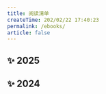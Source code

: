 ```yaml
---
title: 阅读清单
createTime: 202/02/22 17:40:23
permalink: /ebooks/
article: false
---
```


## ✨ 2025

<CardGrid cols="3">
  <ImageCard
    image="https://upyun-oss.mu00.cn/2025/04/21//1745236536860.png"
    title="保重"
    description="讲述那些凡人微光、烟火凡间。工人的女儿、唱歌最好的女科学家、独臂少年与盲人弟弟、神奇的一家人与传奇的忘年交……小蓝书系列七本书自此收官，有些故事还没讲完那就算了吧。世间没有不散的相伴，不必遗憾小蓝书的完结。"
    href="https://book.douban.com/subject/36081728/"
    author="大冰"
    date="2025/04/21"
  />
  <ImageCard
    image="https://upyun-oss.mu00.cn/2025/04/19//1745058755488.jpg"
    title="所有失去的，终将以另一种方式归来"
    description="这世上从来没有白费的努力，也没有碰巧的成功。你要相信，自己付出之后必有回报。"
    href="/"
    author="张敏"
    date="2025/02/01"
  />
  <ImageCard
    image="https://upyun-oss.mu00.cn/2025/04/19//1745033395008.jpg"
    title="没有在成长中跌倒过的人，不足以谈人生"
    description="人生就要边走边悟，边悟边走；这场旅行，让人期待的并不是目的地，而是沿途的风景"
    href="https://book.douban.com/subject/30523937/"
    author="陈西"
    date="2025/01/01"
  />
</CardGrid>

## ✨ 2024

<CardGrid cols="3">
  <ImageCard
      image="https://upyun-oss.mu00.cn/202406291653868.png"
      title="做自己的心理医生"
      description="每个人都是自己的心理医生；认识自我、激发内心深处的自愈力；让貌似正常心有小恙的人自愈并改变。"
      href="/"
      author="筱泓"
      date="2024/12/17"
  />
  <ImageCard
      image="https://upyun-oss.mu00.cn/202406291653009.png"
      title="笔记的方法"
      description="如果你感觉自己明明很努力，却进步有限，面对层出不穷的新知识、新概念，不知道到底该学什么，收藏了许多文章，记了很多笔记，却想不起、也用不上，读过一些“知识管理”“第二大脑”的文章，却不知道怎么做，这本书就是为你而写。"
      href="https://book.douban.com/subject/36615020/"
      author="刘少楠"
      date="2024/11/17"
  />
  <ImageCard
      image="https://upyun-oss.mu00.cn/20241217152922361.jpg"
      title="每一天梦想练习"
      description="90后畅销书作家另维的一本实用励志故事书。书里写了许多和你我一样平凡的年轻人，原本大家起点都一样，几年过去，有的人活成了大多数人的梦想，有的蹉跎了岁月。另维作为旁观者，见证了这些年轻人是怎样因为对待每一天的不同态度而走上了不同的人生道路。她把其中的秘密总结出来，献给处在迷茫、焦虑中的你。"
      href="https://book.douban.com/subject/30209866/"
      author="另维"
      date="2024/10/17"
  />
  <ImageCard
      image="https://upyun-oss.mu00.cn/202408052027105.webp"
      title="所有的为时已晚，其实都是恰逢其时"
      description="想到就去做，因为那就是最好的开始。"
      href="/"
      author="文德"
      date="2024/09/17"
  />
  <ImageCard
      image="https://upyun-oss.mu00.cn/20241218130428711.jpg"
      title="跟任何人聊得来"
      description="打破沉默和尴尬的局面，讲透搭话和接话的精髓，掌握高效能人士的谈话得分术，想认识谁就认识谁"
      href="https://book.douban.com/subject/34647520/"
      author="刘文华"
      date="2024/08/17"
  />
  <ImageCard
      image="https://upyun-oss.mu00.cn/202408122100686.webp"
      title="基层女性"
      description="作为一个网红和一位基层女性代表，她正在做着一件渺小又伟大的事——替那些失语的基层女性发声。"
      href="https://book.douban.com/subject/35532047/"
      author="王慧玲"
      date="2024/07/17"
  />
  <ImageCard
      image="https://upyun-oss.mu00.cn/20241218130620131.jpg"
      title="人间值得：以自己喜欢的方式过一生"
      description="苏格拉底曾说：“人生就是一次无法重复的选择。”每个人都会面临来自生活、工作和社会的各种各样的压力与问题，就算生活中有太多的失望，也希望你能试着接受，并且学着不为难自己。本书从自我、梦想、爱情、幸福、苦难等方面探讨了这一人生的终极问题，帮助读者走过人生泥泞的时期，让他们在认清生活真相后，仍然有热爱生活的勇气。书中娓娓道来的讲述，总有一句令你豁然开朗，消解心头烦忧，感受生命的力量，让你意识到“这是你自己的人生”，只要活出自己，就会发现“人间值得”，未来岁月漫长，依旧值得期待。"
      href="https://book.douban.com/subject/35403129/"
      author="茗溪"
      date="2024/06/17"
  />
  <ImageCard
      image="https://upyun-oss.mu00.cn/20241218133629584.jpg"
      title="所有的努力，只为遇见更好的自己"
      description="更好的自己，意味足够强大和淡定，足以掌握工作。生活和幸福"
      href="https://book.douban.com/subject/34937704/"
      author="李旭影"
      date="2024/05/17"
  />
  <ImageCard
      image="https://upyun-oss.mu00.cn/20241218141452220.png"
      title="以自己喜欢的方式过一生"
      description="在暗涌连连的生活里，这样走着，一直走到心里最想去的地方，很多人和事在时光里留下痕迹，这样真好。若真有所谓的死而无憾，这就是了。"
      href="/"
      author="谭慧"
      date="2024/04/17"
  />
</CardGrid>
